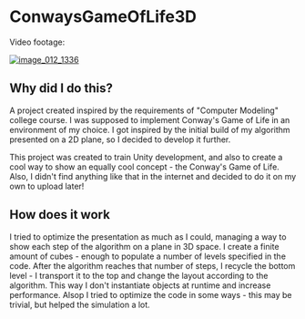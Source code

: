 # ConwaysGameOfLife3D

Video footage:

[![image_012_1336](https://user-images.githubusercontent.com/43807989/119130724-db976880-ba38-11eb-9b8a-ecab49c33ed1.png)](https://youtu.be/EQmI-N-R0hU)

## Why did I do this?
A project created inspired by the requirements of "Computer Modeling" college course. 
I was supposed to implement Conway's Game of Life in an environment of my choice. 
I got inspired by the initial build of my algorithm presented on a 2D plane, so I decided to develop it further.

This project was created to train Unity development, and also to create a cool way to show an equally cool concept - the Conway's Game of Life.
Also, I didn't find anything like that in the internet and decided to do it on my own to upload later!

## How does it work
I tried to optimize the presentation as much as I could, managing a way to show each step of the algorithm on a plane in 3D space.
I create a finite amount of cubes - enough to populate a number of levels specified in the code. 
After the algorithm reaches that number of steps, I recycle the bottom level - I transport it to the top and change the layout according to the algorithm.
This way I don't instantiate objects at runtime and increase performance.
Alsop I tried to optimize the code in some ways - this may be trivial, but helped the simulation a lot.
